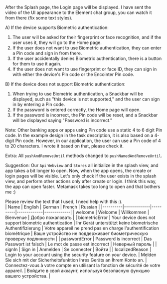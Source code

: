 After the Splash page, the Login page will be displayed.
I have sent the video of the UI appearance to the Element chat group, you can watch it from there (fix some text styles).

A) If the device supports Biometric authentication:
1) The user will be asked for their fingerprint or face recognition, and if the user uses it, they will go to the Home page.
2) If the user does not want to use Biometric authentication, they can enter a Pin code and sign in from there.
3) If the user accidentally denies Biometric authentication, there is a button for them to use it again.
4) If the user does not want to use fingerprint or face ID, they can sign in with either the device's Pin code or the Encointer Pin code.

B) If the device does not support Biometric authentication:
1) When trying to use Biometric authentication, a Snackbar will be displayed, such as "this device is not supported," and the user can sign in by entering a Pin code.
2) If the password is entered correctly, the Home page will open.
3) If the password is incorrect, the Pin code will be reset, and a Snackbar will be displayed saying "Password is incorrect."

Note: Other banking apps or apps using Pin code use a static 4 to 6 digit Pin code. In the example design in the task description, it is also based on a 4-digit Pin code. However, in our application, the user can use a Pin code of 4 to 20 characters. I wrote it based on that, please check it.

Extra: All `pushAndRemoveUntil` methods changed to  `pushNamedAndRemoveUntil`.

Suggestion: Our `Api` `Webview` and `Stores` all initialize in the splash view, and app takes a bit longer to open. Now, when the app opens, the create or login pages will be visible. Let's only check if the user exists in the splash view, and perform other actions only after create or login. I think this way, the app can open faster. Metamask takes too long to open and that bothers me :)

Please review the text that I used, I need help with this :).  
| Name | English | German | French | Russian |
|----------|-------------|----------|-------------|-------------|
| welcome | Welcome | Willkommen | Bienvenue | Добро пожаловать |
| biometricError | Your device does not support biometric authentication | Ihr Gerät unterstützt keine biometrische Authentifizierung | Votre appareil ne prend pas en charge l'authentification biométrique | Ваше устройство не поддерживает биометрическую проверку подлинности |
| passwordError | Password is incorrect | Das Passwort ist falsch | Le mot de passe est incorrect | Неверный пароль |
| signIn | Sign in  | Anmelden | Se connecter | Войти |
| localizedReason | Login to your account using the security feature on your device. | Melden Sie sich mit der Sicherheitsfunktion Ihres Geräts an Ihrem Konto an. | Connectez-vous à votre compte en utilisant la fonction de sécurité de votre appareil. | Войдите в свой аккаунт, используя безопасную функцию вашего устройства. |
